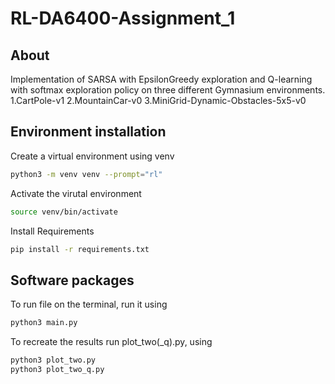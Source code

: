 # RL-DA6400-Assignment_1
## About
Implementation of SARSA with EpsilonGreedy exploration and Q-learning with softmax exploration policy on three different Gymnasium environments.
1.CartPole-v1
2.MountainCar-v0
3.MiniGrid-Dynamic-Obstacles-5x5-v0

## Environment installation

Create a virtual environment using venv
```bash
python3 -m venv venv --prompt="rl"
```

Activate the virutal environment
```bash
source venv/bin/activate
```

Install Requirements 
```bash
pip install -r requirements.txt
```

## Software packages

To run file on the terminal, run it using 
```bash
python3 main.py
```
To recreate the results run plot_two(_q).py, using 
```bash
python3 plot_two.py
python3 plot_two_q.py
```
